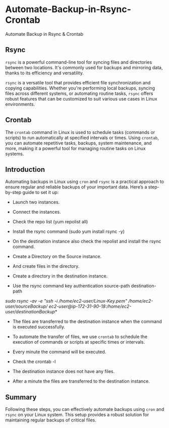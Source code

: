 # Automate-Backup-in-Rsync-Crontab
Automate Backup in Rsync &amp; Crontab 


## Rsync

`rsync` is a powerful command-line tool for syncing files and directories between two locations. It's commonly used for backups and mirroring data, thanks to its efficiency and versatility.

`rsync` is a versatile tool that provides efficient file synchronization and copying capabilities. Whether you're performing local backups, syncing files across different systems, or automating routine tasks, `rsync` offers robust features that can be customized to suit various use cases in Linux environments.

## Crontab

The `crontab` command in Linux is used to schedule tasks (commands or scripts) to run automatically at specified intervals or times.
Using `crontab`, you can automate repetitive tasks, backups, system maintenance, and more, making it a powerful tool for managing routine tasks on Linux systems.

## Introduction

Automating backups in Linux using `cron` and `rsync` is a practical approach to ensure regular and reliable backups of your important data. Here’s a step-by-step guide to set it up:

- Launch two instances.
- Connect the instances.
- Check the repo list (yum repolist all)
- Install the rsync command (sudo yum install rsync -y)


- On the destination instance also check the repolist and install the rsync command.



- Create a Directory on the Source instance.
- And create files in the directory.



- Create a directory in the destination instance.



- Use the rsync command key authentication source-path destination-path

**sudo rsync -av -e "ssh -i /home/ec2-user/Linux-Key.pem" /home/ec2-user/sourceBackup/* ec2-user@ip-172-31-90-18:/home/ec2-user/destinationBackup**



- The files are transferred to the destination instance when the command is executed successfully.



- To automate the transfer of files, we use `crontab` to schedule the execution of commands or scripts at specific times or intervals.
- Every minute the command will be executed.


- Check the crontab -l



- The destination instance does not have any files.



- After a minute the files are transferred to the destination instance.


## **Summary**

Following these steps, you can effectively automate backups using `cron` and `rsync` on your Linux system. This setup provides a robust solution for maintaining regular backups of critical files.